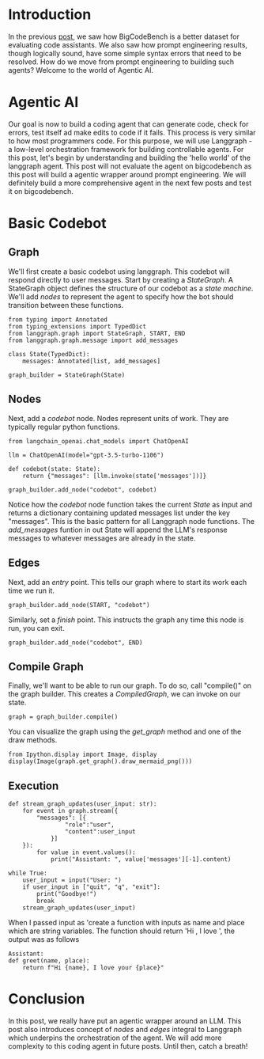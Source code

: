 # Introduction
In the previous [post](https://harc007.github.io/swe_assistant/2024/11/12/BigCodeBench.html), we saw how BigCodeBench is a better dataset for evaluating code assistants. We also saw how prompt engineering results, though logically sound, have some simple syntax errors that need to be resolved. How do we move from prompt engineering to building such agents? Welcome to the world of Agentic AI.
# Agentic AI
Our goal is now to build a coding agent that can generate code, check for errors, test itself ad make edits to code if it fails. This process is very similar to how most programmers code. For this purpose, we will use Langgraph - a low-level orchestration framework for building controllable agents. For this post, let's begin by understanding and building the 'hello world' of the langgraph agent. This post will not evaluate the agent on bigcodebench as this post will build a agentic wrapper around prompt engineering. We will definitely build a more comprehensive agent in the next few posts and test it on bigcodebench.
# Basic Codebot
## Graph
We'll first create a basic codebot using langgraph. This codebot will respond directly to user messages. Start by creating a *StateGraph*. A StateGraph object defines the structure of our codebot as a *state machine*. We'll add *nodes* to represent the agent to specify how the bot should transition between these functions.
```
from typing import Annotated
from typing_extensions import TypedDict
from langgraph.graph import StateGraph, START, END
from langgraph.graph.message import add_messages

class State(TypedDict):
    messages: Annotated[list, add_messages]

graph_builder = StateGraph(State)
```
## Nodes
Next, add a *codebot* node. Nodes represent units of work. They are typically regular python functions.
```
from langchain_openai.chat_models import ChatOpenAI

llm = ChatOpenAI(model="gpt-3.5-turbo-1106")

def codebot(state: State):
    return {"messages": [llm.invoke(state['messages'])]}

graph_builder.add_node("codebot", codebot) 
```
Notice how the *codebot* node function takes the current *State* as input and returns a dictionary containing updated messages list under the key "messages". This is the basic pattern for all Langgraph node functions. The *add_messages* funtion in out State will append the LLM's response messages to whatever messages are already in the state.
## Edges
Next, add an *entry* point. This tells our graph where to start its work each time we run it. 
```
graph_builder.add_node(START, "codebot")
```
Similarly, set a *finish* point. This instructs the graph any time this node is run, you can exit.
```
graph_builder.add_node("codebot", END)
```
## Compile Graph
Finally, we'll want to be able to run our graph. To do so, call "compile()" on the graph builder. This creates a *CompiledGraph*, we can invoke on our state.
```
graph = graph_builder.compile()
```
You can visualize the graph using the *get_graph* method and one of the draw methods.
```
from Ipython.display import Image, display
display(Image(graph.get_graph().draw_mermaid_png()))
```
## Execution
```
def stream_graph_updates(user_input: str):
    for event in graph.stream({
        "messages": [{
                "role":"user", 
                "content":user_input
            }]
    }):
        for value in event.values():
            print("Assistant: ", value['messages'][-1].content)

while True:
    user_input = input("User: ")
    if user_input in ["quit", "q", "exit"]:
        print("Goodbye!")
        break
    stream_graph_updates(user_input)
```
When I passed input as 'create a function with inputs as name and place which are string variables. The function should return 'Hi <name>, I love <place>', the output was as follows
```
Assistant: 
def greet(name, place):
    return f"Hi {name}, I love your {place}"
```
# Conclusion
In this post, we really have put an agentic wrapper around an LLM. This post also introduces concept of *nodes* and *edges* integral to Langgraph which underpins the orchestration of the agent. We will add more complexity to this coding agent in future posts. Until then, catch a breath!